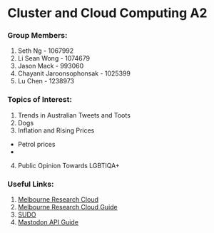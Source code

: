 # Cluster and Cloud Computing A2

### Group Members:
1. Seth Ng - 1067992
2. Li Sean Wong - 1074679
3. Jason Mack - 993060
4. Chayanit Jaroonsophonsak - 1025399
5. Lu Chen - 1238973

### Topics of Interest:
1. Trends in Australian Tweets and Toots
2. Dogs
3. Inflation and Rising Prices
- Petrol prices
- 
4. Public Opinion Towards LGBTIQA+

### Useful Links:
1. [Melbourne Research Cloud](https://dashboard.cloud.unimelb.edu.au/project/)
2. [Melbourne Research Cloud Guide](https://docs.cloud.unimelb.edu.au/)
3. [SUDO](https://sudo.eresearch.unimelb.edu.au/)
4. [Mastodon API Guide](https://docs.joinmastodon.org/client/intro/)
